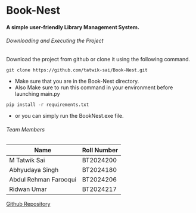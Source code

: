 # Book-Nest
#### A simple user-friendly Library Management System.

###### Downloading and Executing the Project
Download the project from github or clone it using the following command.

```
git clone https://github.com/tatwik-sai/Book-Nest.git
```

- Make sure that you are in the Book-Nest directory.
- Also Make sure to run this command in your environment before launching main.py
```
pip install -r requirements.txt
```

- or you can simply run the BookNest.exe file.


###### Team Members
| Name            | Roll Number |
| --------------- | ----------- |
| M Tatwik Sai    | BT2024200   |
| Abhyudaya Singh | BT2024180   |
| Abdul Rehman Farooqui | BT2024206 |
| Ridwan Umar | BT2024217 |

[Github Repository](https://github.com/tatwik-sai/Book-Nest)
